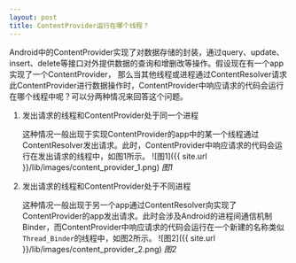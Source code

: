 ```yaml
---
layout: post
title: ContentProvider运行在哪个线程？
---
```


Android中的ContentProvider实现了对数据存储的封装，通过query、update、insert、delete等接口对外提供数据的查询和增删改等操作。假设现在有一个app实现了一个ContentProvider，
那么当其他线程或进程通过ContentResolver请求此ContentProvider进行数据操作时，ContentProvider中响应请求的代码会运行在哪个线程中呢？可以分两种情况来回答这个问题。

<!-- more -->

1. 发出请求的线程和ContentProvider处于同一个进程

   这种情况一般出现于实现ContentProvider的app中的某一个线程通过ContentResolver发出请求。此时，ContentProvider中响应请求的代码会运行在发出请求的线程中，如图1所示。
   ![图1]({{ site.url }}/lib/images/content_provider_1.png)
   *图1*

2. 发出请求的线程和ContentProvider处于不同进程

   这种情况一般出现于另一个app通过ContentResolver向实现了ContentProvider的app发出请求。此时会涉及Android的进程间通信机制Binder，而ContentProvider中响应请求的代码会运行在一个新建的名称类似`Thread_Binder`的线程中，如图2所示。
   ![图2]({{ site.url }}/lib/images/content_provider_2.png)
   *图2*

